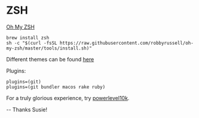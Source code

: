 # ZSH

[Oh My ZSH](https://github.com/robbyrussell/oh-my-zsh)

```shell
brew install zsh
sh -c "$(curl -fsSL https://raw.githubusercontent.com/robbyrussell/oh-my-zsh/master/tools/install.sh)"
```

Different themes can be found [here](https://github.com/robbyrussell/oh-my-zsh/wiki/themes)

Plugins:

```shell
plugins=(git)
plugins=(git bundler macos rake ruby)
```

For a truly glorious experience, try [powerlevel10k](https://github.com/romkatv/powerlevel10k).

-- Thanks Susie!
